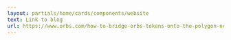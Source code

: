 ```yaml
---
layout: partials/home/cards/components/website
text: Link to blog
url: https://www.orbs.com/how-to-bridge-orbs-tokens-onto-the-polygon-network/
---
```

